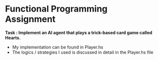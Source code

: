 # Functional Programming Assignment
**Task : Implement an AI agent that plays a trick-based card game called Hearts.**    
- My implementation can be found in Player.hs  
- The logics / strategies I used is discussed in detail in the Player.hs file

